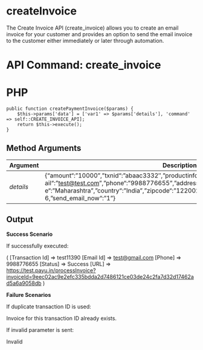 # createInvoice

The Create Invoice API (create_invoice) allows you to create an email invoice for your customer and provides an option to send the email invoice to the customer either immediately or later through automation.

# API Command: create_invoice


# PHP

    public function createPaymentInvoice($params) {
        $this->params['data'] = ['var1' => $params['details'], 'command' => self::CREATE_INVOICE_API];
        return $this->execute();
    }

## Method Arguments


Argument |  Description
------------ | --------------------------
*details* | {“amount“:”10000”,”txnid“:”abaac3332″,”productinfo“:”iPhone”,”firstname“:”Samir”,”em ail“:”test@test.com”,”phone“:”9988776655”,”address1“:”testaddress”,”city“:”Mumbai”,”stat e“:”Maharashtra”,”country“:”India”,”zipcode“:”122002″,”template_id“:”14″,”validation_period“: 6,”send_email_now“:”1”}


## Output


**Success Scenario**

If successfully executed:

(
          [Transaction Id] => test11390
          [Email Id] => test@gmail.com
          [Phone] => 9988776655
          [Status] => Success
[URL] => https://test.payu.in/processInvoice?invoiceId=9eec02ac9e2efc335bdda2d7486121ce03de24c2fa7d32d17462ad5a6a9058db
)

**Failure Scenarios**

If duplicate transaction ID is used:

Invoice for this transaction ID already exists.

If invalid parameter is sent:

Invalid <parameter>
